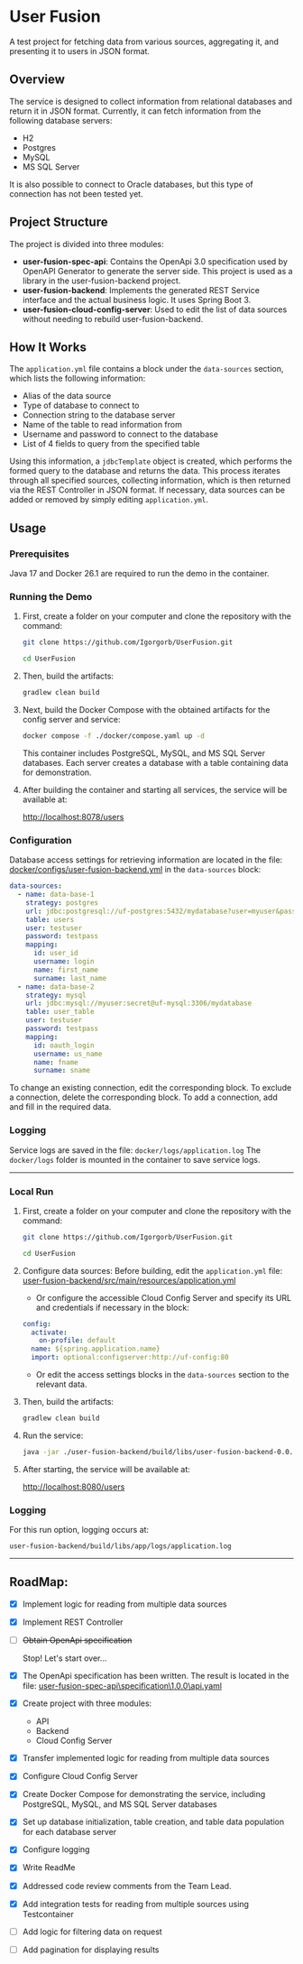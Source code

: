 # User Fusion

A test project for fetching data from various sources, aggregating it, and presenting it to users in JSON format.

## Overview

The service is designed to collect information from relational databases and return it in JSON format. Currently, it can fetch information from the following database servers:
- H2
- Postgres
- MySQL
- MS SQL Server

It is also possible to connect to Oracle databases, but this type of connection has not been tested yet.

## Project Structure

The project is divided into three modules:
- **user-fusion-spec-api**: Contains the OpenApi 3.0 specification used by OpenAPI Generator to generate the server side. This project is used as a library in the user-fusion-backend project.
- **user-fusion-backend**: Implements the generated REST Service interface and the actual business logic. It uses Spring Boot 3.
- **user-fusion-cloud-config-server**: Used to edit the list of data sources without needing to rebuild user-fusion-backend.

## How It Works

The `application.yml` file contains a block under the `data-sources` section, which lists the following information:
- Alias of the data source
- Type of database to connect to
- Connection string to the database server
- Name of the table to read information from
- Username and password to connect to the database
- List of 4 fields to query from the specified table

Using this information, a `jdbcTemplate` object is created, which performs the formed query to the database and returns the data. This process iterates through all specified sources, collecting information, which is then returned via the REST Controller in JSON format. If necessary, data sources can be added or removed by simply editing `application.yml`.

## Usage

### Prerequisites

Java 17 and Docker 26.1 are required to run the demo in the container.

### Running the Demo

1. First, create a folder on your computer and clone the repository with the command:

    ```sh
    git clone https://github.com/Igorgorb/UserFusion.git
    ```
    ```sh
    cd UserFusion
    ```

2. Then, build the artifacts:
    
    ```sh
    gradlew clean build
    ```

3. Next, build the Docker Compose with the obtained artifacts for the config server and service:
    
    ```sh
    docker compose -f ./docker/compose.yaml up -d
    ```

    This container includes PostgreSQL, MySQL, and MS SQL Server databases. Each server creates a database with a table containing data for demonstration.

4. After building the container and starting all services, the service will be available at:

    [http://localhost:8078/users](http://localhost:8078/users)

### Configuration

Database access settings for retrieving information are located in the file:
[docker/configs/user-fusion-backend.yml](./docker/configs/user-fusion-backend.yml) in the `data-sources` block:

```yaml
data-sources:
  - name: data-base-1
    strategy: postgres
    url: jdbc:postgresql://uf-postgres:5432/mydatabase?user=myuser&password=secret&?options=-c%20search_path=test,public
    table: users
    user: testuser
    password: testpass
    mapping:
      id: user_id
      username: login
      name: first_name
      surname: last_name
  - name: data-base-2
    strategy: mysql
    url: jdbc:mysql://myuser:secret@uf-mysql:3306/mydatabase
    table: user_table
    user: testuser
    password: testpass
    mapping:
      id: oauth_login
      username: us_name
      name: fname
      surname: sname
```

To change an existing connection, edit the corresponding block. To exclude a connection, delete the corresponding block. To add a connection, add and fill in the required data.

### Logging

Service logs are saved in the file:
`docker/logs/application.log`
The `docker/logs` folder is mounted in the container to save service logs.

---
### Local Run

1. First, create a folder on your computer and clone the repository with the command:

    ```sh
    git clone https://github.com/Igorgorb/UserFusion.git
    ```
    ```sh
    cd UserFusion
    ```

2. Configure data sources:
   Before building, edit the `application.yml` file:
   [user-fusion-backend/src/main/resources/application.yml](./user-fusion-backend/src/main/resources/application.yml)
   - Or configure the accessible Cloud Config Server and specify its URL and credentials if necessary in the block:

    ```yaml
    config:
      activate:
        on-profile: default
      name: ${spring.application.name}
      import: optional:configserver:http://uf-config:80
    ```

   - Or edit the access settings blocks in the `data-sources` section to the relevant data.

3. Then, build the artifacts:

    ```sh
    gradlew clean build
    ```

4. Run the service:

    ```sh
    java -jar ./user-fusion-backend/build/libs/user-fusion-backend-0.0.1-SNAPSHOT.jar
    ```

5. After starting, the service will be available at:

    [http://localhost:8080/users](http://localhost:8080/users)

### Logging

For this run option, logging occurs at:

`user-fusion-backend/build/libs/app/logs/application.log`

---

## RoadMap:

- [x] Implement logic for reading from multiple data sources
- [x] Implement REST Controller
- [ ] ~~Obtain OpenApi specification~~



  Stop! Let's start over...



- [x] The OpenApi specification has been written. The result is located in the file:
  [user-fusion-spec-api\specification\1.0.0\api.yaml](./user-fusion-spec-api/specification/1.0.0/api.yaml)
- [x] Create project with three modules: 
    - API
    - Backend
    - Cloud Config Server
- [x] Transfer implemented logic for reading from multiple data sources
- [x] Configure Cloud Config Server
- [x] Create Docker Compose for demonstrating the service, including PostgreSQL, MySQL, and MS SQL Server databases
- [x] Set up database initialization, table creation, and table data population for each database server
- [x] Configure logging
- [x] Write ReadMe
- [x] Addressed code review comments from the Team Lead.
- [x] Add integration tests for reading from multiple sources using Testcontainer
- [ ] Add logic for filtering data on request
- [ ] Add pagination for displaying results
